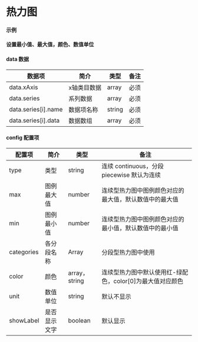# 热力图

#### 示例
<vuep template="#simple"></vuep>

<script v-pre type="text/x-template" id="simple">
<template>
    <e-heatmap 
        :data="data" 
        style="width: 500px; height: 600px;"
    ></e-heatmap>
</template>

<script>
  export default {
    data () {
      return {
        data: {
           xAxis: ['2015年', '2016年', '2017年', '2018年', '2019年'],
           series: [
               { name: '广州市', data: [100, 120, 140, 200, 300] },
               { name: '广州市', data: [100, 130, 140, 200, 300] },
               { name: '广州市', data: [400, 120, 140, 200, 300] },
               { name: '广州市', data: [100, 120, 140, 200, 300] },
               { name: '广州市', data: [200, 120, 140, 200, 300] },
               { name: '广州市', data: [100, 120, 140, 200, 300] },
               { name: '广州市', data: [100, 120, 140, 200, 300] },
               { name: '广州市', data: [100, 120, 140, 200, 300] },
               { name: '广州市', data: [100, 125, 140, 200, 300] },
               { name: '广州市', data: [100, 120, 140, 200, 300] },
               { name: '广州市', data: [100, 120, 120, 200, 300] }
           ]
        }
      }
    }
  }
</script>
</script>

#### 设置最小值、最大值，颜色、数值单位
<vuep template="#simple_1"></vuep>

<script v-pre type="text/x-template" id="simple_1">
<template>
    <e-heatmap 
        :data="data" 
        :config="{
            min: 0,
            max: 300,
            color: ['#f00', '#fff'],
            unit: 'mg/m³'
        }"
        style="width: 500px; height: 600px;"
    ></e-heatmap>
</template>

<script>
  export default {
    data () {
      return {
        data: {
           xAxis: ['2015年', '2016年', '2017年', '2018年', '2019年'],
           series: [
               { name: '广州市', data: [100, 120, 140, 200, 300] },
               { name: '广州市', data: [100, 30, 140, 200, 300] },
               { name: '广州市', data: [400, 120, 140, 200, 300] },
               { name: '广州市', data: [100, 120, 140, 200, 300] },
               { name: '广州市', data: [0, 120, 140, 200, 300] },
               { name: '广州市', data: [100, 120, 140, 200, 300] },
               { name: '广州市', data: [100, 120, 140, 200, 300] },
               { name: '广州市', data: [100, 120, 140, 200, 300] },
               { name: '广州市', data: [100, 5, 140, 200, 300] },
               { name: '广州市', data: [100, 120, 140, 200, 300] },
               { name: '广州市', data: [100, 120, 0, 200, 300] }
           ]
        }
      }
    }
  }
</script>
</script>

#### data 数据

| 数据项 | 简介 | 类型 | 备注 |
| --- | --- | --- | --- |
| data.xAxis | x轴类目数据 | array | 必须 |
| data.series | 系列数据 | array | 必须 |
| data.series[i].name | 数据项名称 | string | 必须 |
| data.series[i].data | 数据数组 | array | 必须 |

#### config 配置项

| 配置项 | 简介 | 类型 | 备注 |
| --- | --- | --- | --- |
| type | 类型 | string | 连续 continuous，分段 piecewise 默认为连续 |
| max | 图例最大值 | number | 连续型热力图中图例颜色对应的最大值，默认数值中的最大值 |
| min | 图例最小值 | number | 连续型热力图中图例颜色对应的最小值，默认数值中的最小值 |
| categories | 各分段名称 | Array | 分段型热力图中使用
| color | 颜色 | array，string | 连续型热力图中默认使用红-绿配色，color[0]为最大值对应颜色|
| unit | 数值单位 | string | 默认不显示 |
| showLabel | 是否显示文字 | boolean | 默认显示 |

